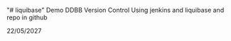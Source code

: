 "# liquibase" 
Demo
DDBB Version Control
Using jenkins and liquibase
and repo in github


22/05/2027   
